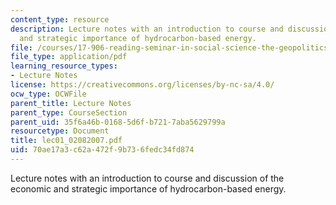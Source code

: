 ```yaml
---
content_type: resource
description: Lecture notes with an introduction to course and discussion of the economic
  and strategic importance of hydrocarbon-based energy.
file: /courses/17-906-reading-seminar-in-social-science-the-geopolitics-and-geoeconomics-of-global-energy-spring-2007/70ae17a3c62a472f9b736fedc34fd874_lec01_02082007.pdf
file_type: application/pdf
learning_resource_types:
- Lecture Notes
license: https://creativecommons.org/licenses/by-nc-sa/4.0/
ocw_type: OCWFile
parent_title: Lecture Notes
parent_type: CourseSection
parent_uid: 35f6a46b-0168-5d6f-b721-7aba5629799a
resourcetype: Document
title: lec01_02082007.pdf
uid: 70ae17a3-c62a-472f-9b73-6fedc34fd874
---
```

Lecture notes with an introduction to course and discussion of the economic and strategic importance of hydrocarbon-based energy.